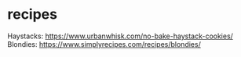 # recipes
Haystacks: https://www.urbanwhisk.com/no-bake-haystack-cookies/
Blondies: https://www.simplyrecipes.com/recipes/blondies/
